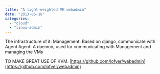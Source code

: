 ```yaml
---
title: "A light-weighted VM webadmin"
date: "2013-06-18"
categories: 
  - "cloud"
  - "linux-admin"
---
```


The infrastructure of it: Management: Based on django, communicate with Agent Agent: A daemon, used for communicating with Management and managing the VMs

TO MAKE GREAT USE OF KVM. [https://github.com/lofyer/webadmin](https://github.com/lofyer/webadmin)

